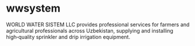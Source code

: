 # wwsystem
WORLD WATER SISTEM LLC provides professional services for farmers and agricultural professionals across Uzbekistan, supplying and installing high‑quality sprinkler and drip irrigation equipment.
